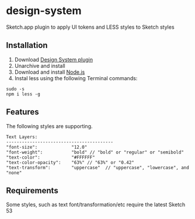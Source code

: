 # design-system
Sketch.app plugin to apply UI tokens and LESS styles to Sketch styles

## Installation
1. Download [Design System plugin](https://github.com/MaxBazarov/design-system/raw/master/DesignSystem.sketchplugin.zip)
2. Unarchive and install
3. Download and install [Node.js](https://nodejs.org/en/download/)
4. Instal less using the following Terminal commands:
```
sudo -s  
npm i less -g 
```

## Features
The following styles are supporting.
```
Text Layers:
-----------------------------------------
"font-size":             "12.0"   
"font-weight":           "bold" // "bold" or "regular" or "semibold"
"text-color":            "#FFFFFF"
"text-color-opacity":    "63%" // "63%" or "0.42"
"text-transform":        "uppercase"  // "uppercase", "lowercase", and "none"
```

## Requirements
Some styles, such as text font/transformation/etc require the latest Sketch 53
